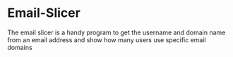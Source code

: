 # Email-Slicer
The email slicer is a handy program to get the username and domain name from an email address and show how many users use specific email domains
